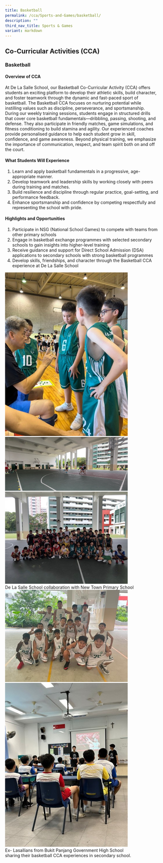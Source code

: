 ```yaml
---
title: Basketball
permalink: /cca/Sports-and-Games/basketball/
description: ""
third_nav_title: Sports & Games
variant: markdown
---
```

## Co-Curricular&nbsp;Activities&nbsp;(CCA)

### Basketball

#### Overview of CCA

At De La Salle School, our Basketball Co-Curricular Activity (CCA) offers students an exciting platform to develop their athletic skills, build character, and foster teamwork through the dynamic and fast-paced sport of basketball. The Basketball CCA focuses on nurturing potential while instilling values such as discipline, perseverance, and sportsmanship. During our weekly training sessions, students engage in structured drills that cover core basketball fundamentals—dribbling, passing, shooting, and defense. They also participate in friendly matches, game simulations, and fitness conditioning to build stamina and agility. Our experienced coaches provide personalised guidance to help each student grow in skill, confidence, and game awareness. Beyond physical training, we emphasize the importance of communication, respect, and team spirit both on and off the court.

#### What Students Will Experience 

1. Learn and apply basketball fundamentals in a progressive, age-appropriate manner.
2. Develop teamwork and leadership skills by working closely with peers during training and matches.
3. Build resilience and discipline through regular practice, goal-setting, and performance feedback.
4. Enhance sportsmanship and confidence by competing respectfully and representing the school with pride.

#### Highlights and Opportunities 

1. Participate in NSG (National School Games) to compete with teams from other primary schools
2. Engage in basketball exchange programmes with selected secondary schools to gain insights into higher-level training
3. Receive guidance and support for Direct School Admission (DSA) applications to secondary schools with strong basketball programmes
4. Develop skills, friendships, and character through the Basketball CCA experience at De La Salle School

<img src="/images/2025/Cca/bb1.jpg" style="width:80%"><br>
<img src="/images/2025/Cca/bb2.jpg" style="width:80%"><br>
<img src="/images/2025/Cca/bb3.jpg" style="width:80%">
 &nbsp;  &nbsp; &nbsp; &nbsp; &nbsp; &nbsp; &nbsp; &nbsp; &nbsp; &nbsp; De La Salle School collaboration with New Town Primary School <br>
<img src="/images/2025/Cca/bb4.jpg" style="width:80%"><br>
<img src="/images/2025/Cca/bb5.jpg" style="width:80%">
 &nbsp;  &nbsp; &nbsp; &nbsp; &nbsp; &nbsp; &nbsp; &nbsp; &nbsp; &nbsp; Ex- Lasallians from Bukit Panjang Government High School &nbsp;  &nbsp; &nbsp; &nbsp; &nbsp; &nbsp; &nbsp; &nbsp; &nbsp; &nbsp;  sharing their basketball CCA experiences in secondary school.